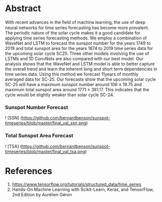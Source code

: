 # Abstract
With recent advances in the ﬁeld of machine learning, the use of deep neural networks for time series forecasting has become more prevalent. The periodic nature of the solar cycle makes it a good candidate for applying time series forecasting methods. We employ a combination of WaveNet and LSTM to forecast the sunspot number for the years 1749 to 2019 and total sunspot area for the years 1874 to 2019 time series data for the upcoming solar cycle SC25. Three other models involving the use of LSTMs and 1D ConvNets are also compared with our best model. Our analysis shows that the WaveNet and LSTM model is able to better capture the overall trend and learn the inherent long and short term dependencies in time series data. Using this method we forecast 11years of monthly averaged data for SC-25. Our forecasts show that the upcoming solar cycle SC-25 will have a maximum sunspot number around 106 ± 19.75 and maximum total sunspot area around 1771 ± 381.17. This indicates that the cycle would be slightly weaker than solar cycle SC-24.

### Sunspot Number Forecast
! [SSN] (https://github.com/bernardbenson/sunspot-timeseries/blob/master/final_val_ssn.png)

### Total Sunspot Area Forecast
! [TSA] (https://github.com/bernardbenson/sunspot-timeseries/blob/master/final_val_tsa.png)

# References
1. https://www.tensorflow.org/tutorials/structured_data/time_series
2. Hands-On Machine Learning with Scikit-Learn, Keras, and TensorFlow, 2nd Edition
by Aurélien Géron
